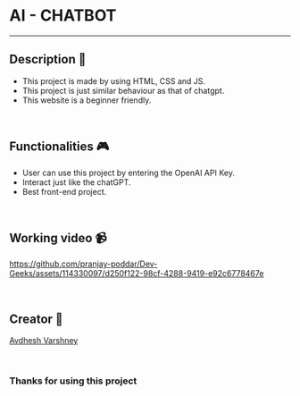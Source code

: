 # AI - CHATBOT

---

## **Description 📃**

- This project is made by using HTML, CSS and JS.
- This project is just similar behaviour as that of chatgpt.
- This website is a beginner friendly.


<br>

## **Functionalities 🎮**

- User can use this project by entering the OpenAI API Key.
- Interact just like the chatGPT.
- Best front-end project.


<br>

## **Working video 📹**

https://github.com/pranjay-poddar/Dev-Geeks/assets/114330097/d250f122-98cf-4288-9419-e92c6778467e


<br>

## **Creator 👦**

[Avdhesh Varshney](https://github.com/Avdhesh-Varshney)


<br>

### **Thanks for using this project**

